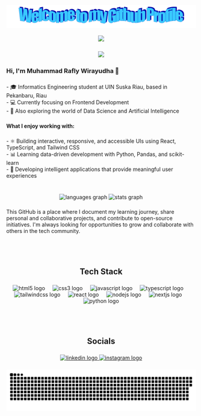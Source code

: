 <div align="center">
  <img src="https://github.com/raflywirayudha/raflywirayudha/blob/main/welcome.png?raw=true" style="max-width: 100%;" alt="Welcome to my Github Profile" />
</div>

<br clear="both">

<div align="center">
  <img height="270" src="https://upload-os-bbs.hoyolab.com/upload/2025/03/30/241153374/8d9ceed3b8b10c04a16e17ba9770e94a_8213712422943356343.gif"  />
</div>

###

<div align="center">
  <img src="https://visitor-badge.laobi.icu/badge?page_id=raflywirayudha.raflywirayudha&right_color=rebeccapurple&left_text=🫡%20"  />
</div>

###

<h3 align="left">Hi, I'm Muhammad Rafly Wirayudha 👋</h3>

###

<p align="left">- 🎓 Informatics Engineering student at UIN Suska Riau, based in Pekanbaru, Riau<br>- 💻 Currently focusing on Frontend Development<br>- 🤖 Also exploring the world of Data Science and Artificial Intelligence</p>

###

<h4 align="left">What I enjoy working with:</h4>

###

<p align="left">- ⚛️ Building interactive, responsive, and accessible UIs using React, TypeScript, and Tailwind CSS<br>- 📊 Learning data-driven development with Python, Pandas, and scikit-learn<br>- 🧠 Developing intelligent applications that provide meaningful user experiences</p>

###

<br clear="both">

<div align="center">
  <img src="https://github-readme-stats.vercel.app/api/top-langs?username=raflywirayudha&locale=en&hide_title=false&layout=compact&card_width=320&langs_count=5&theme=outrun&hide_border=true&order=2" height="150" alt="languages graph"  />
  <img src="https://github-readme-stats.vercel.app/api?username=raflywirayudha&hide_title=true&hide_rank=false&show_icons=true&include_all_commits=true&count_private=true&disable_animations=false&theme=outrun&locale=en&hide_border=true&order=1" height="150" alt="stats graph"  />
</div>

###

<p align="left">This GitHub is a place where I document my learning journey, share personal and collaborative projects, and contribute to open-source initiatives. I'm always looking for opportunities to grow and collaborate with others in the tech community.</p>

###

<br>
<br>

<h2 align="center">Tech Stack</h2>

###

<div align="center">
  <img src="https://img.shields.io/badge/HTML5-E34F26?logo=html5&logoColor=white&style=for-the-badge" height="26" alt="html5 logo"  />
  <img width="12" />
  <img src="https://img.shields.io/badge/CSS3-1572B6?logo=css3&logoColor=white&style=for-the-badge" height="26" alt="css3 logo"  />
  <img width="12" />
  <img src="https://img.shields.io/badge/JavaScript-F7DF1E?logo=javascript&logoColor=black&style=for-the-badge" height="26" alt="javascript logo"  />
  <img width="12" />
  <img src="https://img.shields.io/badge/TypeScript-3178C6?logo=typescript&logoColor=white&style=for-the-badge" height="26" alt="typescript logo"  />
  <img width="12" />
  <img src="https://img.shields.io/badge/Tailwind CSS-06B6D4?logo=tailwindcss&logoColor=black&style=for-the-badge" height="26" alt="tailwindcss logo"  />
  <img width="12" />
  <img src="https://img.shields.io/badge/React-61DAFB?logo=react&logoColor=black&style=for-the-badge" height="26" alt="react logo"  />
  <img width="12" />
  <img src="https://img.shields.io/badge/Node.js-339933?logo=nodedotjs&logoColor=white&style=for-the-badge" height="26" alt="nodejs logo"  />
  <img width="12" />
  <img src="https://img.shields.io/badge/Next.js-000000?logo=nextdotjs&logoColor=white&style=for-the-badge" height="26" alt="nextjs logo"  />
  <img width="12" />
  <img src="https://img.shields.io/badge/Python-3776AB?logo=python&logoColor=white&style=for-the-badge" height="26" alt="python logo"  />
</div>

###

<br>
<br>

<h2 align="center">Socials</h2>

###

<div align="center">
  <a href="https://linkedin.com/in/muhammad-rafly-wirayudha-619653239" target="_blank">
    <img src="https://img.shields.io/static/v1?message=LinkedIn&logo=linkedin&label=&color=0077B5&logoColor=white&labelColor=&style=for-the-badge" height="30" alt="linkedin logo"  />
  </a>
  <a href="https://instagram.com/raflywirayudhaa" target="_blank">
    <img src="https://img.shields.io/static/v1?message=Instagram&logo=instagram&label=&color=E4405F&logoColor=white&labelColor=&style=for-the-badge" height="30" alt="instagram logo"  />
  </a>
</div>

###

<div align="center">

![snake gif](https://github.com/raflywirayudha/raflywirayudha/blob/output/github-snake-dark.svg)

<div>

<!-- Proudly created with GPRM ( https://gprm.itsvg.in ) -->
